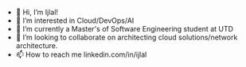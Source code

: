 - 👋 Hi, I’m Ijlal!
- 👀 I’m interested in Cloud/DevOps/AI
- 🌱 I’m currently a Master's of Software Engineering student at UTD
- 💞️ I’m looking to collaborate on architecting cloud solutions/network architecture. 
- 📫 How to reach me linkedin.com/in/ijlal

<!---
ijlal-gondal/ijlal-gondal is a ✨ special ✨ repository because its `README.md` (this file) appears on your GitHub profile.
You can click the Preview link to take a look at your changes.
--->
